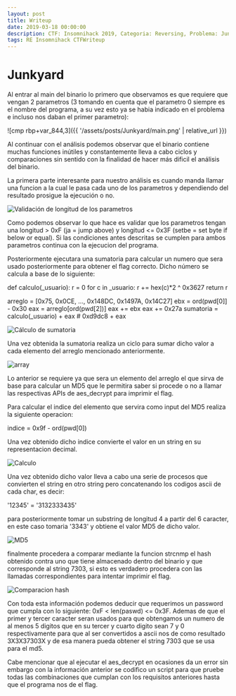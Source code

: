 ```yaml
---
layout: post
title: Writeup
date: 2019-03-18 00:00:00
description: CTF: Insomnihack 2019, Categoria: Reversing, Problema: Junkyard
tags: RE Insomnihack CTFWriteup
---
```


# Junkyard

Al entrar al main del binario lo primero que observamos es que requiere que 
vengan 2 parametros (3 tomando en cuenta que el parametro 0 siempre es el nombre 
del programa, a su vez esto ya se habia indicado en el problema e incluso nos 
daban el primer parametro):



![cmp rbp+var_844,3]({{ '/assets/posts/Junkyard/main.png' | relative_url }})

Al continuar con el análisis podemos observar que el binario contiene muchas 
funciones inútiles y constantemente lleva a cabo ciclos y comparaciones sin 
sentido con la finalidad de hacer más dificil el análisis del binario.

La primera parte interesante para nuestro análisis es cuando manda llamar
una funcion a la cual le pasa cada uno de los parametros y dependiendo del
resultado prosigue la ejecución o no.

![Validación de longitud de los parametros](size_param.png)

Como podemos observar lo que hace es validar que los parametros tengan una 
longitud > 0xF (ja = jump above) y longitud <= 0x3F (setbe = set byte if 
below or equal). Si las condiciones antes descritas se cumplen para ambos 
parametros continua con la ejecucion del programa.

Posteriormente ejecutara una sumatoria para calcular un numero que sera usado
posteriormente para obtener el flag correcto. Dicho número se calcula a 
base de lo siguiente:

def calculo(_usuario):
	r = 0
	for c in _usuario:
		r += hex(c)*2 ^ 0x3627
	return r

arreglo = [0x75, 0x0CE, ..., 0x148DC, 0x1497A, 0x14C27]
ebx = ord(pwd[0]] - 0x30
eax = arreglo[ord(pwd[2])]
eax += ebx
eax += 0x27a
sumatoria = calculo(_usuario) + eax # 0xd9dc8 + eax

![Cálculo de sumatoria](sumatioria1.png)

Una vez obtenida la sumatoria realiza un ciclo para sumar dicho valor a 
cada elemento del arreglo mencionado anteriormente.

![array](ciclo_array.png)

Lo anterior se requiere ya que sera un elemento del arreglo el que sirva 
de base para calcular un MD5 que le permitira saber si procede o no a
llamar las respectivas APIs de aes_decrypt para imprimir el flag.

Para calcular el indice del elemento que servira como input del MD5 realiza 
la  siguiente operacion:

indice = 0x9f - ord(pwd[0])

Una vez obtenido dicho indice convierte el valor en un string en su 
representacion decimal.

![Calculo](calculo_desde_array.png)

Una vez obtenido dicho valor lleva a cabo una serie de procesos que convierten
el string en otro string pero concatenando los codigos ascii de cada char,
es decir:

'12345' = '3132333435'

para posteriormente tomar un substring de longitud 4 a partir del 6 caracter,
en este caso tomaria '3343' y obtiene el valor MD5 de dicho valor.

![MD5](md5_ascii.png)

finalmente procedera a comparar mediante la funcion strcnmp el hash obtenido
contra uno que tiene almacenado dentro del binario y que corresponde al
string 7303, si esto es verdadero procedera con las llamadas correspondientes
para intentar imprimir el flag.

![Comparacion hash](strcnmp.png)

Con toda esta información podemos deducir que requerimos un password que 
cumpla con lo siguiente: 0xF < len(paswd) <= 0x3F. Ademas de que el primer
y tercer caracter seran usados para que obtengamos un numero de al menos 
5 digitos que en su tercer y cuarto digito sean 7 y 0 respectivamente para
que al ser convertidos a ascii nos de como resultado 3X3X37303X y de esa
manera pueda obtener el string 7303 que se usa para el md5.

Cabe mencionar que al ejecutar el aes_decrypt en ocasiones da un error
sin embargo con la información anterior se codifico un script para que 
pruebe todas las combinaciones que cumplan con los requisitos anteriores
hasta que el programa nos de el flag.



